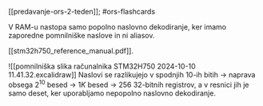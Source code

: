 [[predavanje-ors-2-teden]]; #ors-flashcards 

V RAM-u nastopa samo popolno naslovno dekodiranje, ker imamo zaporedne pomnilniške naslove in ni aliasov.

[[stm32h750_reference_manual.pdf]].

![[pomnilniška slika računalnika STM32H750 2024-10-10 11.41.32.excalidraw]]
Naslovi se razlikujejo v spodnjih 10-ih bitih -> naprava obsega $2^{10}$ besed -> $1K$ besed -> $256$ $32$-bitnih registrov, a v resnici jih je samo deset, ker uporabljamo nepopolno naslovno dekodiranje.